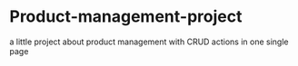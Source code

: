 # Product-management-project
a little project about product management with CRUD actions in one single page 
